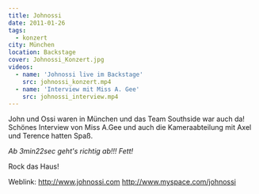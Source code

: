 ```yaml
---
title: Johnossi
date: 2011-01-26
tags:
  - konzert
city: München
location: Backstage
cover: Johnossi_Konzert.jpg
videos:
  - name: 'Johnossi live im Backstage'
    src: johnossi_konzert.mp4
  - name: 'Interview mit Miss A. Gee'
    src: johnossi_interview.mp4
---
```

John und Ossi waren in München und das Team Southside war auch da! Schönes Interview von Miss A.Gee und auch die Kameraabteilung mit Axel und Terence hatten Spaß.

*Ab 3min22sec geht's richtig ab!!! Fett!*

Rock das Haus!

Weblink:
http://www.johnossi.com
http://www.myspace.com/johnossi
